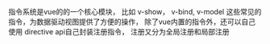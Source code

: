 指令系统是vue的的一个核心模块，
比如 v-show， v-bind, v-model 这些常见的指令，为数据驱动视图提供了方便的操作，
除了vue内置的指令外，还可以自己使用 directive api自己封装注册指令，
注册又分为全局注册和局部注册
